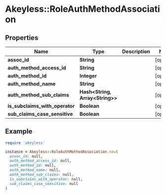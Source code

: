 # Akeyless::RoleAuthMethodAssociation

## Properties

| Name | Type | Description | Notes |
| ---- | ---- | ----------- | ----- |
| **assoc_id** | **String** |  | [optional] |
| **auth_method_access_id** | **String** |  | [optional] |
| **auth_method_id** | **Integer** |  | [optional] |
| **auth_method_name** | **String** |  | [optional] |
| **auth_method_sub_claims** | **Hash&lt;String, Array&lt;String&gt;&gt;** |  | [optional] |
| **is_subclaims_with_operator** | **Boolean** |  | [optional] |
| **sub_claims_case_sensitive** | **Boolean** |  | [optional] |

## Example

```ruby
require 'akeyless'

instance = Akeyless::RoleAuthMethodAssociation.new(
  assoc_id: null,
  auth_method_access_id: null,
  auth_method_id: null,
  auth_method_name: null,
  auth_method_sub_claims: null,
  is_subclaims_with_operator: null,
  sub_claims_case_sensitive: null
)
```

